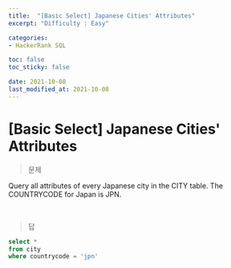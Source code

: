 ```yaml
---
title:  "[Basic Select] Japanese Cities' Attributes"
excerpt: "Difficulty : Easy"

categories:
- HackerRank SQL

toc: false
toc_sticky: false

date: 2021-10-08
last_modified_at: 2021-10-08
---
```


# [Basic Select] Japanese Cities' Attributes

> 문제

Query all attributes of every Japanese city in the CITY table. The COUNTRYCODE for Japan is JPN.

<br>

> 답

```sql
select *
from city
where countrycode = 'jpn'
```
